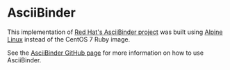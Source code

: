 # AsciiBinder

This implementation of [Red Hat's AsciiBinder project](https://github.com/redhataccess/ascii_binder) 
was built using [Alpine Linux](https://alpinelinux.org) instead of the CentOS 7 Ruby image.

See the [AsciiBinder GitHub page](https://github.com/redhataccess/ascii_binder) for more 
information on how to use AsciiBinder.
